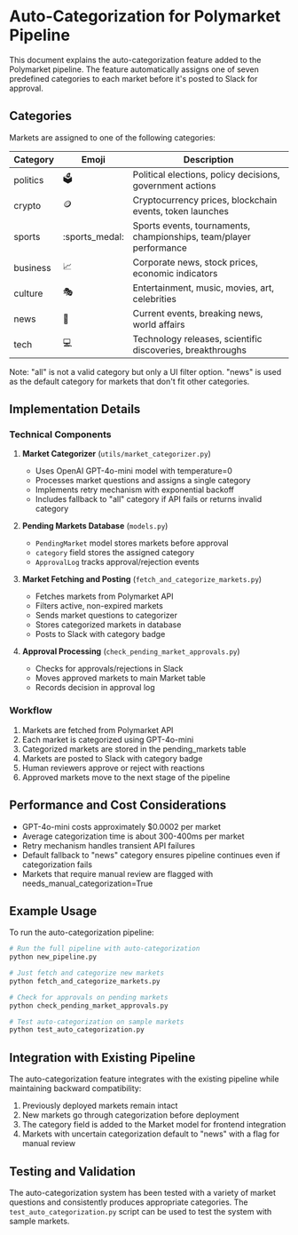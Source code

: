 # Auto-Categorization for Polymarket Pipeline

This document explains the auto-categorization feature added to the Polymarket pipeline. The feature automatically assigns one of seven predefined categories to each market before it's posted to Slack for approval.

## Categories

Markets are assigned to one of the following categories:

| Category | Emoji | Description |
|----------|-------|-------------|
| politics | :ballot_box: | Political elections, policy decisions, government actions |
| crypto | :coin: | Cryptocurrency prices, blockchain events, token launches |
| sports | :sports_medal: | Sports events, tournaments, championships, team/player performance |
| business | :chart_with_upwards_trend: | Corporate news, stock prices, economic indicators |
| culture | :performing_arts: | Entertainment, music, movies, art, celebrities |
| news | :newspaper: | Current events, breaking news, world affairs |
| tech | :computer: | Technology releases, scientific discoveries, breakthroughs |
Note: "all" is not a valid category but only a UI filter option. "news" is used as the default category for markets that don't fit other categories.

## Implementation Details

### Technical Components

1. **Market Categorizer** (`utils/market_categorizer.py`)
   - Uses OpenAI GPT-4o-mini model with temperature=0
   - Processes market questions and assigns a single category
   - Implements retry mechanism with exponential backoff
   - Includes fallback to "all" category if API fails or returns invalid category

2. **Pending Markets Database** (`models.py`)
   - `PendingMarket` model stores markets before approval
   - `category` field stores the assigned category
   - `ApprovalLog` tracks approval/rejection events

3. **Market Fetching and Posting** (`fetch_and_categorize_markets.py`)
   - Fetches markets from Polymarket API
   - Filters active, non-expired markets
   - Sends market questions to categorizer
   - Stores categorized markets in database
   - Posts to Slack with category badge

4. **Approval Processing** (`check_pending_market_approvals.py`)
   - Checks for approvals/rejections in Slack
   - Moves approved markets to main Market table
   - Records decision in approval log

### Workflow

1. Markets are fetched from Polymarket API
2. Each market is categorized using GPT-4o-mini
3. Categorized markets are stored in the pending_markets table
4. Markets are posted to Slack with category badge
5. Human reviewers approve or reject with reactions
6. Approved markets move to the next stage of the pipeline

## Performance and Cost Considerations

- GPT-4o-mini costs approximately $0.0002 per market
- Average categorization time is about 300-400ms per market
- Retry mechanism handles transient API failures
- Default fallback to "news" category ensures pipeline continues even if categorization fails
- Markets that require manual review are flagged with needs_manual_categorization=True

## Example Usage

To run the auto-categorization pipeline:

```bash
# Run the full pipeline with auto-categorization
python new_pipeline.py

# Just fetch and categorize new markets
python fetch_and_categorize_markets.py

# Check for approvals on pending markets
python check_pending_market_approvals.py

# Test auto-categorization on sample markets
python test_auto_categorization.py
```

## Integration with Existing Pipeline

The auto-categorization feature integrates with the existing pipeline while maintaining backward compatibility:

1. Previously deployed markets remain intact
2. New markets go through categorization before deployment
3. The category field is added to the Market model for frontend integration
4. Markets with uncertain categorization default to "news" with a flag for manual review

## Testing and Validation

The auto-categorization system has been tested with a variety of market questions and consistently produces appropriate categories. The `test_auto_categorization.py` script can be used to test the system with sample markets.